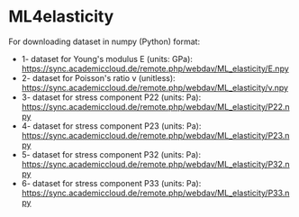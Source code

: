 # ML4elasticity

For downloading dataset in numpy (Python) format:

* 1- dataset for Young's modulus E (units: GPa): https://sync.academiccloud.de/remote.php/webdav/ML_elasticity/E.npy
* 2- dataset for Poisson's ratio v (unitless): https://sync.academiccloud.de/remote.php/webdav/ML_elasticity/v.npy
* 3- dataset for stress component P22 (units: Pa): https://sync.academiccloud.de/remote.php/webdav/ML_elasticity/P22.npy
* 4- dataset for stress component P23 (units: Pa): https://sync.academiccloud.de/remote.php/webdav/ML_elasticity/P23.npy
* 5- dataset for stress component P32 (units: Pa): https://sync.academiccloud.de/remote.php/webdav/ML_elasticity/P32.npy
* 6- dataset for stress component P33 (units: Pa): https://sync.academiccloud.de/remote.php/webdav/ML_elasticity/P33.npy
